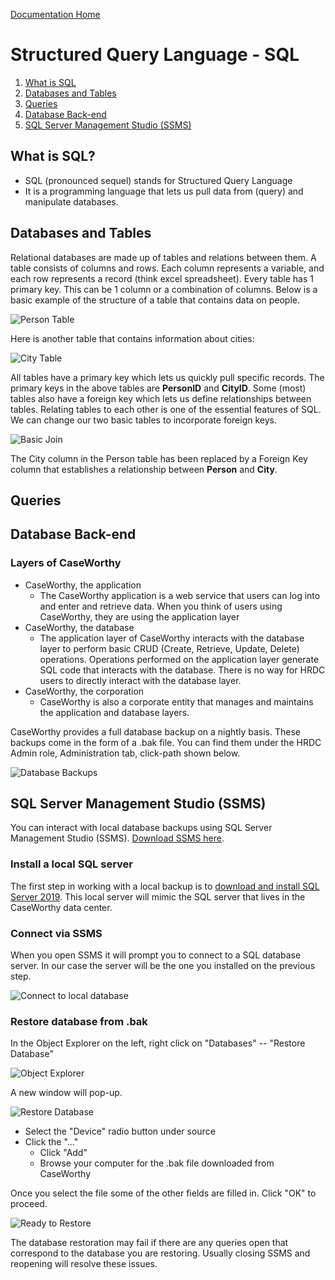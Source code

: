 [Documentation Home](../README.md)

# Structured Query Language - SQL

1. [What is SQL](#what-is-sql)
1. [Databases and Tables](#databases-and-tables)
1. [Queries](#queries)
1. [Database Back-end](#database-back-end)
1. [SQL Server Management Studio (SSMS)](#sql-server-management-studio)

## What is SQL?
- SQL (pronounced sequel) stands for Structured Query Language
- It is a programming language that lets us pull data from (query) and manipulate databases.

## Databases and Tables

Relational databases are made up of tables and relations between them. A table consists of columns and rows. Each column represents a variable, and each row represents a record (think excel spreadsheet). Every table has 1 primary key. This can be 1 column or a combination of columns. Below is a basic example of the structure of a table that contains data on people.

![Person Table](../Images/basicsqltable.JPG)

Here is another table that contains information about cities:

![City Table](../Images/citytable.JPG)

All tables have a primary key which lets us quickly pull specific records. The primary keys in the above tables are **PersonID** and **CityID**. Some (most) tables also have a foreign key which lets us define relationships between tables. Relating tables to each other is one of the essential features of SQL. We can change our two basic tables to incorporate foreign keys.

![Basic Join](../Images/basicjoin.jpg)

The City column in the Person table has been replaced by a Foreign Key column that establishes a relationship between **Person** and **City**.

## Queries

## Database Back-end

### Layers of CaseWorthy

- CaseWorthy, the application
  - The CaseWorthy application is a web service that users can log into and enter and retrieve data. When you think of users using CaseWorthy, they are using the application layer
- CaseWorthy, the database
  - The application layer of CaseWorthy interacts with the database layer to perform basic CRUD (Create, Retrieve, Update, Delete) operations. Operations performed on the application layer generate SQL code that interacts with the database. There is no way for HRDC users to directly interact with the database layer.
- CaseWorthy, the corporation
  - CaseWorthy is also a corporate entity that manages and maintains the application and database layers.

CaseWorthy provides a full database backup on a nightly basis. These backups come in the form of a .bak file. You can find them under the HRDC Admin role, Administration tab, click-path shown below.

![Database Backups](../Images/databasebackups.png)


## SQL Server Management Studio (SSMS)

You can interact with local database backups using SQL Server Management Studio (SSMS). [Download SSMS here](https://docs.microsoft.com/en-us/sql/ssms/download-sql-server-management-studio-ssms?view=sql-server-ver15).

### Install a local SQL server

The first step in working with a local backup is to [download and install SQL Server 2019](https://go.microsoft.com/fwlink/?linkid=866662). This local server will mimic the SQL server that lives in the CaseWorthy data center.


### Connect via SSMS

When you open SSMS it will prompt you to connect to a SQL database server. In our case the server will be the one you installed on the previous step.

![Connect to local database](../Images/connectssms.JPG)



### Restore database from .bak

In the Object Explorer on the left, right click on "Databases" -- "Restore Database"

![Object Explorer](../Images/objectexplorer.JPG)

A new window will pop-up. 

![Restore Database](../Images/restoredatabase.png)

- Select the "Device" radio button under source
- Click the "..."
  - Click "Add"
  - Browse your computer for the .bak file downloaded from CaseWorthy
  
Once you select the file some of the other fields are filled in. Click "OK" to proceed.

![Ready to Restore](../Images/readytorestore.JPG)

The database restoration may fail if there are any queries open that correspond to the database you are restoring. Usually closing SSMS and reopening will resolve these issues.











